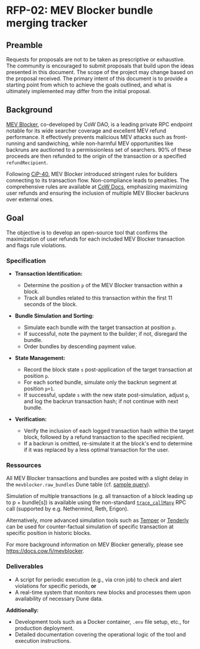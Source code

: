 # RFP-02: MEV Blocker bundle merging tracker

## Preamble

Requests for proposals are not to be taken as prescriptive or exhaustive. The community is encouraged to submit proposals that build upon the ideas presented in this document. The scope of the project may change based on the proposal received. The primary intent of this document is to provide a starting point from which to achieve the goals outlined, and what is ultimately implemented may differ from the initial proposal.

## Background

[MEV Blocker](https://cow.fi/mev-blocker), co-developed by CoW DAO, is a leading private RPC endpoint notable for its wide searcher coverage and excellent MEV refund performance.
It effectively prevents malicious MEV attacks such as front-running and sandwiching, while non-harmful MEV opportunities like backruns are auctioned to a permissionless set of searchers.
90% of these proceeds are then refunded to the origin of the transaction or a specified `refundRecipient`.

Following [CiP-40](https://snapshot.org/#/cow.eth/proposal/0x67aaf4f3e14f833ea496a5cf29d3c58cd12e36a72b7f36c60393083b87422070), MEV Blocker introduced stringent rules for builders connecting to its transaction flow.
Non-compliance leads to penalties.
The comprehensive rules are available at [CoW Docs](https://docs.cow.fi/mevblocker/builders/rules), emphasizing maximizing user refunds and ensuring the inclusion of multiple MEV Blocker backruns over external ones.

## Goal

The objective is to develop an open-source tool that confirms the maximization of user refunds for each included MEV Blocker transaction and flags rule violations.

### Specification

- **Transaction Identification:**

  - Determine the position `p` of the MEV Blocker transaction within a block.
  - Track all bundles related to this transaction within the first 11 seconds of the block.

- **Bundle Simulation and Sorting:**

  - Simulate each bundle with the target transaction at position `p`.
  - If successful, note the payment to the builder; if not, disregard the bundle.
  - Order bundles by descending payment value.

- **State Management:**

  - Record the block state `s` post-application of the target transaction at position `p`.
  - For each sorted bundle, simulate only the backrun segment at position `p+1`.
  - If successful, update `s` with the new state post-simulation, adjust `p`, and log the backrun transaction hash; if not continue with next bundle.

- **Verification:**
  - Verify the inclusion of each logged transaction hash within the target block, followed by a refund transaction to the specified recipient.
  - If a backrun is omitted, re-simulate it at the block's end to determine if it was replaced by a less optimal transaction for the user.

### Ressources

All MEV Blocker transactions and bundles are posted with a slight delay in the `mevblocker.raw_bundles` Dune table (cf. [sample query](https://dune.com/queries/3114264)).

Simulation of multiple transactions (e.g. all transaction of a block leading up to p + bundle[s]) is available using the non-standard [`trace_callMany`](https://www.quicknode.com/docs/ethereum/trace_callMany) RPC call (supported by e.g. Nethermind, Reth, Erigon).

Alternatively, more advanced simulation tools such as [Temper](https://github.com/EnsoFinance/temper) or [Tenderly](https://docs.tenderly.co/forks/using-forks-with-ethers-js) can be used for counter-factual simulation of specific transaction at specific position in historic blocks.

For more background information on MEV Blocker generally, please see https://docs.cow.fi/mevblocker.

### Deliverables

- A script for periodic execution (e.g., via cron job) to check and alert violations for specific periods, **or**
- A real-time system that monitors new blocks and processes them upon availability of necessary Dune data.

**Additionally:**

- Development tools such as a Docker container, `.env` file setup, etc., for production deployment.
- Detailed documentation covering the operational logic of the tool and execution instructions.
